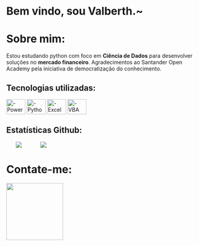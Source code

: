 # Bem vindo, sou Valberth.~

# Sobre mim:

Estou estudando python com foco em __Ciência de Dados__ para desenvolver soluções no __mercado financeiro__.
Agradecimentos ao Santander Open Academy pela iniciativa de democratização do conhecimento.

## Tecnologias utilizadas:

<div style="display: inline_block">

<a href="https://learn.microsoft.com/en-us/dax/" target="_blank"> <img align="center" alt="-Power BI" height="40" width="50" src="https://upload.wikimedia.org/wikipedia/commons/c/cf/New_Power_BI_Logo.svg"/></a>
<a href="https://docs.python.org/3/" target="_blank" ><img align="center" alt="-Python" height="40" width="50" src="https://raw.githubusercontent.com/devicons/devicon/refs/tags/v2.16.0/icons/python/python-original.svg" /></a>
<a href="https://support.microsoft.com/en-us/excel" target="_blank" ><img align="center" alt="-Excel" height="40" width="50" src="https://upload.wikimedia.org/wikipedia/commons/3/34/Microsoft_Office_Excel_%282019%E2%80%93present%29.svg"/><a/>
<a  href="https://learn.microsoft.com/en-us/office/vba/api/overview/" target="_blank"> <img align="center" alt="-VBA" height="40" width="50" src="https://static-00.iconduck.com/assets.00/file-type-vba-icon-2048x1143-g79vnax4.png"/></a>

</div>

## Estatísticas Github:

<div style="display: inline_block; margin-right: 5%; margin-left: 5%">

<img style="margin-right: 10%; vertical-align: top" src="https://github-readme-stats-git-masterrstaa-rickstaa.vercel.app/api/top-langs/?username=ValberthAraujo&bg_color=66545e&border_color=aa6f73&title_color=a39193&text_color=f6e0b5">
<img style="vertical-align: top" src="https://github-readme-stats.vercel.app/api?username=ValberthAraujo">

</div>

# Contate-me:

  <a align="left" alt="Linkedin" href="https://www.linkedin.com/in/valberth-araújo-46a869334" target="_blank"><img style="width: 150px" src="https://img.shields.io/badge/-LinkedIn-%230077B5?style=for-the-badge&logo=linkedin&logoColor=white"></a> 


